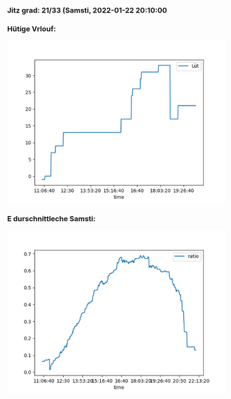 ### Jitz grad: 21/33 (Samsti, 2022-01-22 20:10:00

### Hütige Vrlouf:
![Graph](Today.png)

### E durschnittleche Samsti:
![Graph](Samsti.png)